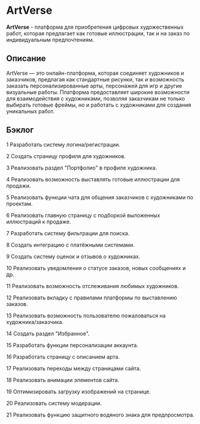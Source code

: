 # ArtVerse
__ArtVerse__ - платформа для приобретения цифровых художественных работ, которая предлагает как готовые иллюстрации, так и на заказ по индивидуальным предпочтениям.
## Описание
ArtVerse — это онлайн-платформа, которая соединяет художников и заказчиков, предлагая как стандартные  рисунки, так и возможность заказать персонализированные арты, персонажей для игр и другие визуальные работы. Платформа предоставляет широкие возможности для взаимодействия с художниками, позволяя заказчикам не только выбирать готовые фреймы, но и работать с художниками для создания уникальных работ.
## Бэклог
1 Разработать систему логина/регистрации.

2 Создать страницу профиля для художников.

3 Реализовать раздел "Портфолио" в профиле художника.

4 Реализовать возможность выставлять готовые иллюстрации для продажи.

5 Реализовать функции чата для общения заказчиков с художниками по проектам.

6 Реализовать главную страницу с подборкой выложенных иллюстраций к продаже.

7 Разработать систему фильтрации для поиска.

8 Создать интеграцию с платёжными системами.

9 Создать систему оценок и отзывов о художниках.

10 Реализовать уведомления о статусе заказов, новых сообщениях и др.

11 Реализовать возможность отслеживания любимых художников.

12 Реализовать вкладку с правилами платформы по выставлению заказов.

13 Реализовать возможность пользователю пожаловаться на художника/заказчика.

14 Создать раздел "Избранное".

15 Разработать функции персонализации аккаунта.

16 Разработать страницу с описанием арта.

17 Реализовать переходы между страницами сайта.

18 Реализовать анимации элементов сайта.

19 Оптимизировать загрузку изображений на странице.

20 Реализовать систему модерации.

21 Реализовать функцию защитного водяного знака для предпросмотра.

